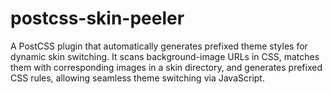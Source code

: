 # postcss-skin-peeler
A PostCSS plugin that automatically generates prefixed theme styles for dynamic skin switching. It scans background-image URLs in CSS, matches them with corresponding images in a skin directory, and generates prefixed CSS rules, allowing seamless theme switching via JavaScript.
